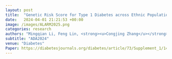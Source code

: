```yaml
---
layout: post
title:  "Genetic Risk Score for Type 1 Diabetes across Ethnic Populations via Multitask Learning"
date:   2024-04-01 21:21:53 +00:00
image: /images/ALARM2025.png
categories: research
authors: "Mingqian Li, Feng Lin, <strong><u>Congjing Zhang</u></strong>, Kendra Vehik, Hemang M Parikh, Richard A Oram, Xiaoning Qian, Shuai Huang"
subtitle: "ADA2024"
venue: "Diabetes"
Paper: https://diabetesjournals.org/diabetes/article/73/Supplement_1/1462-P/155657/1462-P-Genetic-Risk-Score-for-Type-1-Diabetes
---
```



